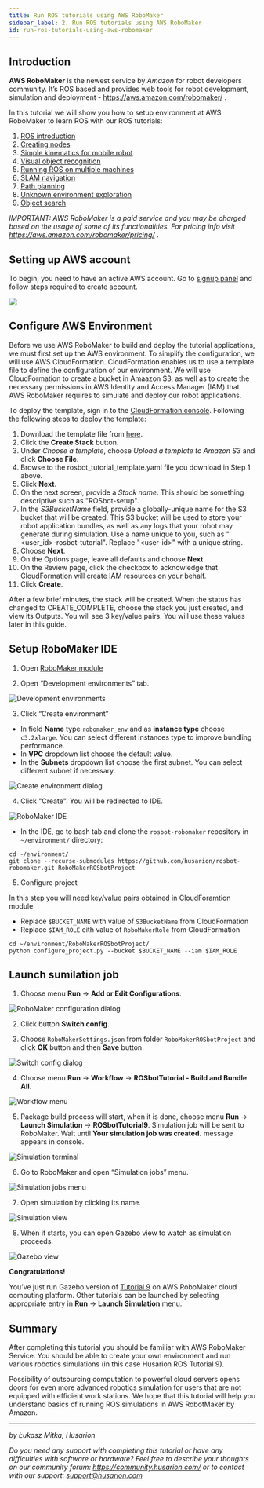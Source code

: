```yaml
---
title: Run ROS tutorials using AWS RoboMaker
sidebar_label: 2. Run ROS tutorials using AWS RoboMaker
id: run-ros-tutorials-using-aws-robomaker
---
```


## Introduction

**AWS RoboMaker** is the newest service by *Amazon* for robot developers community. It’s ROS based and provides web tools for robot development, simulation and deployment - https://aws.amazon.com/robomaker/ .

In this tutorial we will show you how to setup environment at AWS RoboMaker to learn ROS with our ROS tutorials:
1. [ROS introduction](/tutorials/ros-tutorials/1-ros-introduction/)
2. [Creating nodes](/tutorials/ros-tutorials/2-creating-nodes/)
3. [Simple kinematics for mobile robot](/tutorials/ros-tutorials/3-simple-kinematics-for-mobile-robot/)
4. [Visual object recognition](/tutorials/ros-tutorials/4-visual-object-recognition/)
5. [Running ROS on multiple machines](/tutorials/ros-tutorials/5-running-ros-on-multiple-machines/ )
6. [SLAM navigation](/tutorials/ros-tutorials/6-slam-navigation/ )
7. [Path planning](/tutorials/ros-tutorials/7-path-planning/)
8. [Unknown environment exploration](/tutorials/ros-tutorials/8-unknown-environment-exploration/ )
9. [Object search](/tutorials/ros-tutorials/9-map-navigation/)

*IMPORTANT: AWS RoboMaker is a paid service and you may be charged based on the usage of some of its functionalities. For pricing info visit https://aws.amazon.com/robomaker/pricing/* .

## Setting up AWS account

To begin, you need to have an active AWS account. Go to [signup panel](https://portal.aws.amazon.com/billing/signup?registration-confirmation#/start) and follow steps required to create account.

![](/img/aws-tutorials/aws_tutorial_img1.png)

## Configure AWS Environment

Before we use AWS RoboMaker to build and deploy the tutorial applications, we must first set up the AWS environment. To simplify the configuration, we will use AWS CloudFormation. CloudFormation enables us to use a template file to define the configuration of our environment. We will use CloudFormation to create a bucket in Amaazon S3, as well as to create the necessary permissions in AWS Identity and Access Manager (IAM) that AWS RoboMaker requires to simulate and deploy our robot applications.

To deploy the template, sign in to the [CloudFormation console](https://console.aws.amazon.com/cloudformation/). Following the following steps to deploy the template:

1.  Download the template file from [here](https://raw.githubusercontent.com/husarion/rosbot-robomaker/master/rosbot_tutorial_template.yaml).
2.  Click the **Create Stack** button.
3.  Under _Choose a template_, choose _Upload a template to Amazon S3_ and click **Choose File**.
4.  Browse to the rosbot_tutorial_template.yaml file you download in Step 1 above.
5.  Click **Next**.
6.  On the next screen, provide a _Stack name_. This should be something descriptive such as "ROSbot-setup".
7.  In the _S3BucketName_ field, provide a globally-unique name for the S3 bucket that will be created. This S3 bucket will be used to store your robot application bundles, as well as any logs that your robot may generate during simulation. Use a name unique to you, such as "&lt;user_id&gt;-rosbot-tutorial". Replace "&lt;user-id&gt;" with a unique string.
8.  Choose **Next**.
9.  On the Options page, leave all defaults and choose **Next**.
10. On the Review page, click the checkbox to acknowledge that CloudFormation will create IAM resources on your behalf.
11. Click **Create**.

After a few brief minutes, the stack will be created. When the status has changed to CREATE_COMPLETE, choose the stack you just created, and view its Outputs. You will see 3 key/value pairs. You will use these values later in this guide.

## Setup RoboMaker IDE
1. Open [RoboMaker module](https://console.aws.amazon.com/robomaker/home)

2. Open “Development environments” tab.

![Development environments](/img/aws-tutorials/aws_tutorial_img21.png)

3. Click “Create environment”
- In field **Name** type `robomaker_env` and as **instance type** choose `c3.2xlarge`. You can select different instances type to improve bundling performance.
- In **VPC** dropdown list choose the default value.
- In the **Subnets** dropdown list choose the first subnet. You can select different subnet if necessary.

![Create environment dialog](/img/aws-tutorials/aws_tutorial_img22.png)

4. Click "Create". You will be redirected to IDE.

![RoboMaker IDE](/img/aws-tutorials/aws_tutorial_img23.png)

- In the IDE, go to bash tab and clone the `rosbot-robomaker` repository in `~/environment/` directory:

```
cd ~/environment/
git clone --recurse-submodules https://github.com/husarion/rosbot-robomaker.git RoboMakerROSbotProject
```

5. Configure project

In this step you will need key/value pairs obtained in CloudForamtion module
- Replace `$BUCKET_NAME` with value of `S3BucketName` from CloudFormation
- Replace `$IAM_ROLE` eith value of `RoboMakerRole` from CloudFormation

```
cd ~/environment/RoboMakerROSbotProject/
python configure_project.py --bucket $BUCKET_NAME --iam $IAM_ROLE
```

## Launch sumilation job

1.  Choose menu **Run** -> **Add or Edit Configurations**.

![RoboMaker configuration dialog](/img/aws-tutorials/aws_tutorial_img24.png)

2. Click button **Switch config**.

3. Choose `RoboMakerSettings.json` from folder `RoboMakerROSbotProject` and click **OK** button and then **Save** button.

![Switch config dialog](/img/aws-tutorials/aws_tutorial_img25.png)

4. Choose menu **Run** -> **Workflow** -> **ROSbotTutorial - Build and Bundle All**.

![Workflow menu](/img/aws-tutorials/aws_tutorial_img26.png)

5. Package build process will start, when it is done, choose menu **Run** -> **Launch Simulation** -> **ROSbotTutorial9**. Simulation job will be sent to RoboMaker. Wait until **Your simulation job was created.** message appears in console.

![Simulation terminal](/img/aws-tutorials/aws_tutorial_img27.png)

6. Go to RoboMaker and open “Simulation jobs” menu.

![Simulation jobs menu](/img/aws-tutorials/aws_tutorial_img28.png)

7. Open simulation by clicking its name.

![Simulation view](/img/aws-tutorials/aws_tutorial_img29.png)

8. When it starts, you can open Gazebo view to watch as simulation proceeds.

![Gazebo view](/img/aws-tutorials/aws_tutorial_img30.png)

**Congratulations!**

You’ve just run Gazebo version of [Tutorial 9](/tutorials/ros-tutorials/9-map-navigation/) on AWS RoboMaker cloud computing platform. Other tutorials can be launched by selecting appropriate entry in **Run** -> **Launch Simulation** menu.

## Summary

After completing this tutorial you should be familiar with AWS RoboMaker Service. You should be able to create your own environment and run various robotics simulations (in this case Husarion ROS Tutorial 9).

Possibility of outsourcing computation to powerful cloud servers opens doors for even more advanced robotics simulation for users that are not equipped with efficient work stations. We hope that this tutorial will help you understand basics of running ROS simulations in AWS RobotMaker by Amazon.

---------

*by Łukasz Mitka, Husarion*

*Do you need any support with completing this tutorial or have any difficulties with software or hardware? Feel free to describe your thoughts on our community forum: https://community.husarion.com/ or to contact with our support: support@husarion.com*
